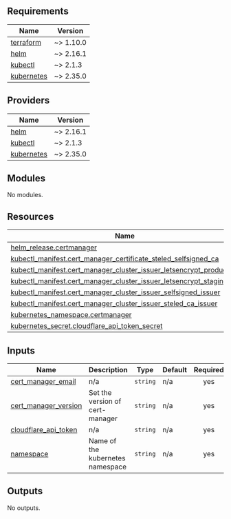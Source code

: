 <!-- BEGIN_TF_DOCS -->
## Requirements

| Name | Version |
|------|---------|
| <a name="requirement_terraform"></a> [terraform](#requirement\_terraform) | ~> 1.10.0 |
| <a name="requirement_helm"></a> [helm](#requirement\_helm) | ~> 2.16.1 |
| <a name="requirement_kubectl"></a> [kubectl](#requirement\_kubectl) | ~> 2.1.3 |
| <a name="requirement_kubernetes"></a> [kubernetes](#requirement\_kubernetes) | ~> 2.35.0 |

## Providers

| Name | Version |
|------|---------|
| <a name="provider_helm"></a> [helm](#provider\_helm) | ~> 2.16.1 |
| <a name="provider_kubectl"></a> [kubectl](#provider\_kubectl) | ~> 2.1.3 |
| <a name="provider_kubernetes"></a> [kubernetes](#provider\_kubernetes) | ~> 2.35.0 |

## Modules

No modules.

## Resources

| Name | Type |
|------|------|
| [helm_release.certmanager](https://registry.terraform.io/providers/hashicorp/helm/latest/docs/resources/release) | resource |
| [kubectl_manifest.cert_manager_certificate_steled_selfsigned_ca](https://registry.terraform.io/providers/alekc/kubectl/latest/docs/resources/manifest) | resource |
| [kubectl_manifest.cert_manager_cluster_issuer_letsencrypt_production](https://registry.terraform.io/providers/alekc/kubectl/latest/docs/resources/manifest) | resource |
| [kubectl_manifest.cert_manager_cluster_issuer_letsencrypt_staging](https://registry.terraform.io/providers/alekc/kubectl/latest/docs/resources/manifest) | resource |
| [kubectl_manifest.cert_manager_cluster_issuer_selfsigned_issuer](https://registry.terraform.io/providers/alekc/kubectl/latest/docs/resources/manifest) | resource |
| [kubectl_manifest.cert_manager_cluster_issuer_steled_ca_issuer](https://registry.terraform.io/providers/alekc/kubectl/latest/docs/resources/manifest) | resource |
| [kubernetes_namespace.certmanager](https://registry.terraform.io/providers/hashicorp/kubernetes/latest/docs/resources/namespace) | resource |
| [kubernetes_secret.cloudflare_api_token_secret](https://registry.terraform.io/providers/hashicorp/kubernetes/latest/docs/resources/secret) | resource |

## Inputs

| Name | Description | Type | Default | Required |
|------|-------------|------|---------|:--------:|
| <a name="input_cert_manager_email"></a> [cert\_manager\_email](#input\_cert\_manager\_email) | n/a | `string` | n/a | yes |
| <a name="input_cert_manager_version"></a> [cert\_manager\_version](#input\_cert\_manager\_version) | Set the version of cert-manager | `string` | n/a | yes |
| <a name="input_cloudflare_api_token"></a> [cloudflare\_api\_token](#input\_cloudflare\_api\_token) | n/a | `string` | n/a | yes |
| <a name="input_namespace"></a> [namespace](#input\_namespace) | Name of the kubernetes namespace | `string` | n/a | yes |

## Outputs

No outputs.
<!-- END_TF_DOCS -->